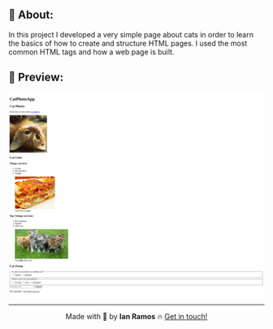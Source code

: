 ## :pushpin: About:

In this project I developed a very simple page about cats in order to learn the basics of how to create and structure HTML pages. I used the most common HTML tags and how a web page is built.

## :confetti_ball: Preview:

<img src="./cat-photo-app.png" alt="" height="400px" />

---

<div align='center'>
  Made with 💚  by <strong>Ian Ramos</strong> 🔥
  <a href='https://www.linkedin.com/in/ian-ramos/'>Get in touch!</a>
</div>
